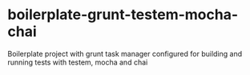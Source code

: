 # boilerplate-grunt-testem-mocha-chai
Boilerplate project with grunt task manager configured for building and running tests with testem, mocha and chai
